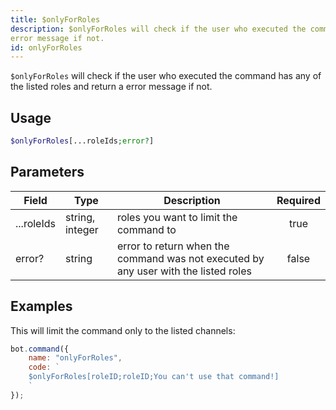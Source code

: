 ```yaml
---
title: $onlyForRoles
description: $onlyForRoles will check if the user who executed the command has any of the listed roles and return a
error message if not.
id: onlyForRoles
---
```


`$onlyForRoles` will check if the user who executed the command has any of the listed roles and return a error message
if not.

## Usage

```php
$onlyForRoles[...roleIds;error?]
```

## Parameters

| Field      | Type            | Description                                                                         | Required |
|------------|-----------------|-------------------------------------------------------------------------------------|:--------:|
| ...roleIds | string, integer | roles you want to limit the command to                                              |   true   |
| error?     | string          | error to return when the command was not executed by any user with the listed roles |  false   |

## Examples

This will limit the command only to the listed channels:

```javascript
bot.command({
    name: "onlyForRoles",
    code: `
    $onlyForRoles[roleID;roleID;You can't use that command!]
    `
});
```